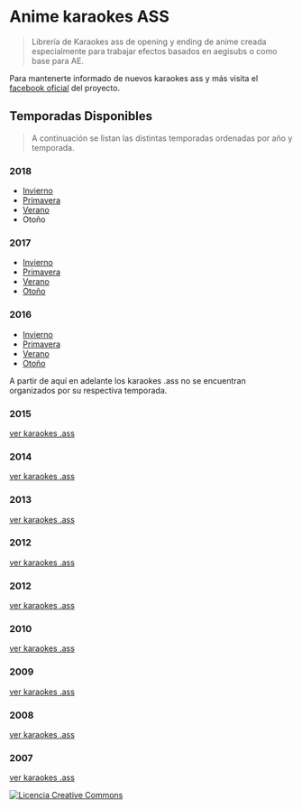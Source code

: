 # Anime karaokes ASS

> Librería de Karaokes ass de opening y ending de anime creada especialmente para trabajar efectos basados en aegisubs o como base para AE.

Para mantenerte informado de nuevos karaokes ass y más visita el [facebook oficial](https://www.facebook.com/animekaraokelyrics/) del proyecto.

## Temporadas Disponibles

> A continuación se listan las distintas temporadas ordenadas por año y temporada.

### 2018

- [Invierno](https://github.com/KuroSensei/anime-karaokes-ass/tree/master/ass/2018/Invierno)
- [Primavera](https://github.com/KuroSensei/anime-karaokes-ass/tree/master/ass/2018/Primavera)
- [Verano](https://github.com/KuroSensei/anime-karaokes-ass/tree/master/ass/2018/verano)
- Otoño

### 2017

- [Invierno](https://github.com/KuroSensei/anime-karaokes-ass/tree/master/ass/2017/invierno)
- [Primavera](https://github.com/KuroSensei/anime-karaokes-ass/tree/master/ass/2017/primavera)
- [Verano](https://github.com/KuroSensei/anime-karaokes-ass/tree/master/ass/2017/Verano)
- [Otoño](https://github.com/KuroSensei/anime-karaokes-ass/tree/master/ass/2017/oto%C3%B1o)

### 2016

- [Invierno](https://github.com/KuroSensei/anime-karaokes-ass/tree/master/ass/2016/invierno)
- [Primavera](https://github.com/KuroSensei/anime-karaokes-ass/tree/master/ass/2016/primavera)
- [Verano](https://github.com/KuroSensei/anime-karaokes-ass/tree/master/ass/2016/verano)
- [Otoño](https://github.com/KuroSensei/anime-karaokes-ass/tree/master/ass/2016/oto%C3%B1o)


A partir de aquí en adelante los karaokes .ass no se encuentran organizados por su respectiva temporada.

### 2015

[ver karaokes .ass](https://github.com/KuroSensei/anime-karaokes-ass/tree/master/ass/2015)

### 2014

[ver karaokes .ass](https://github.com/KuroSensei/anime-karaokes-ass/tree/master/ass/2014)

### 2013

[ver karaokes .ass](https://github.com/KuroSensei/anime-karaokes-ass/tree/master/ass/2013)

### 2012

[ver karaokes .ass](https://github.com/KuroSensei/anime-karaokes-ass/tree/master/ass/2012)

### 2012

[ver karaokes .ass](https://github.com/KuroSensei/anime-karaokes-ass/tree/master/ass/2012)

### 2010

[ver karaokes .ass](https://github.com/KuroSensei/anime-karaokes-ass/tree/master/ass/2010)

### 2009

[ver karaokes .ass](https://github.com/KuroSensei/anime-karaokes-ass/tree/master/ass/2009)

### 2008

[ver karaokes .ass](https://github.com/KuroSensei/anime-karaokes-ass/tree/master/ass/2008)

### 2007

[ver karaokes .ass](https://github.com/KuroSensei/anime-karaokes-ass/tree/master/ass/2007)


[![Licencia Creative Commons](https://i.creativecommons.org/l/by-nc-sa/4.0/80x15.png)](http://creativecommons.org/licenses/by-nc-sa/4.0/)